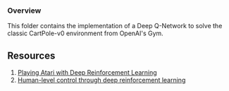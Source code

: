 ### Overview
This folder contains the implementation of a Deep Q-Network to solve the classic CartPole-v0 environment from OpenAI's Gym.

## Resources
1. [Playing Atari with Deep Reinforcement Learning](https://arxiv.org/pdf/1312.5602.pdf)
2. [Human-level control through deep reinforcement learning](https://www.nature.com/articles/nature14236/)
